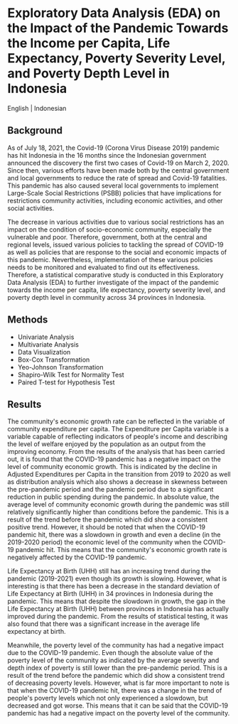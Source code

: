 # Exploratory Data Analysis (EDA) on the Impact of the Pandemic Towards the Income per Capita, Life Expectancy, Poverty Severity Level, and Poverty Depth Level in Indonesia
English | Indonesian
## Background

As of July 18, 2021, the Covid-19 (Corona Virus Disease 2019) pandemic has hit Indonesia in the 16 months since the Indonesian government announced the discovery the first two cases of Covid-19 on March 2, 2020. Since then, various efforts have been made both by the central government and local governments to reduce the rate of spread and Covid-19 fatalities. This pandemic has also caused several local governments to implement Large-Scale Social Restrictions (PSBB) policies that have implications for restrictions community activities, including economic activities, and other social activities.

The decrease in various activities due to various social restrictions has an impact on the condition of socio-economic community, especially the vulnerable and poor. Therefore, government, both at the central and regional levels, issued various policies to tackling the spread of COVID-19 as well as policies that are response to the social and economic impacts of this pandemic. Nevertheless, implementation of these various policies needs to be monitored and evaluated to find out its effectiveness. Therefore, a statistical comparative study is conducted in this Exploratory Data Analysis (EDA) to further investigate of the impact of the pandemic towards the income per capita, life expectancy, poverty severity level, and poverty depth level in community across 34 provinces in Indonesia.

## Methods

- Univariate Analysis
- Multivariate Analysis
- Data Visualization
- Box-Cox Transformation
- Yeo-Johnson Transformation
- Shapiro-Wilk Test for Normality Test
- Paired T-test for Hypothesis Test

## Results

The community's economic growth rate can be reflected in the variable of community expenditure per capita. The Expenditure per Capita variable is a variable capable of reflecting indicators of people's income and describing the level of welfare enjoyed by the population as an output from the improving economy. From the results of the analysis that has been carried out, it is found that the COVID-19 pandemic has a negative impact on the level of community economic growth. This is indicated by the decline in Adjusted Expenditures per Capita in the transition from 2019 to 2020 as well as distribution analysis which also shows a decrease in skewness between the pre-pandemic period and the pandemic period due to a significant reduction in public spending during the pandemic. In absolute value, the average level of community economic growth during the pandemic was still relatively significantly higher than conditions before the pandemic. This is a result of the trend before the pandemic which did show a consistent positive trend. However, it should be noted that when the COVID-19 pandemic hit, there was a slowdown in growth and even a decline (in the 2019-2020 period) the economic level of the community when the COVID-19 pandemic hit. This means that the community's economic growth rate is negatively affected by the COVID-19 pandemic.

Life Expectancy at Birth (UHH) still has an increasing trend during the pandemic (2019-2021) even though its growth is slowing. However, what is interesting is that there has been a decrease in the standard deviation of Life Expectancy at Birth (UHH) in 34 provinces in Indonesia during the pandemic. This means that despite the slowdown in growth, the gap in the Life Expectancy at Birth (UHH) between provinces in Indonesia has actually improved during the pandemic. From the results of statistical testing, it was also found that there was a significant increase in the average life expectancy at birth.

Meanwhile, the poverty level of the community has had a negative impact due to the COVID-19 pandemic. Even though the absolute value of the poverty level of the community as indicated by the average severity and depth index of poverty is still lower than the pre-pandemic period. This is a result of the trend before the pandemic which did show a consistent trend of decreasing poverty levels. However, what is far more important to note is that when the COVID-19 pandemic hit, there was a change in the trend of people's poverty levels which not only experienced a slowdown, but decreased and got worse. This means that it can be said that the COVID-19 pandemic has had a negative impact on the poverty level of the community.
